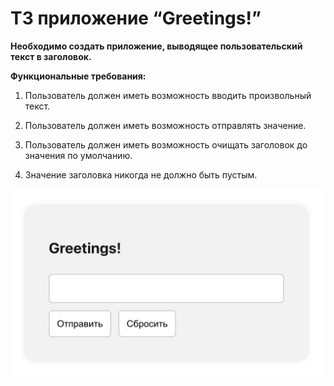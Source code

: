 # ТЗ приложение “Greetings!”

**Необходимо создать приложение, выводящее пользовательский текст в заголовок.**

**Функциональные требования:**

1. Пользователь должен иметь возможность вводить произвольный текст.

2. Пользователь должен иметь возможность отправлять значение.

3. Пользователь должен иметь возможность очищать заголовок до значения по умолчанию.

4. Значение заголовка никогда не должно быть пустым.

![дизайн-макет приложения "Greetings"](img.png)